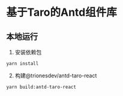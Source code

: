 # 基于Taro的Antd组件库

## 本地运行
1. 安装依赖包
```
yarn install 
```
2. 构建@trionesdev/antd-taro-react
```shell
yarn build:antd-taro-react
```